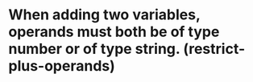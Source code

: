 # When adding two variables, operands must both be of type number or of type string. (restrict-plus-operands)
